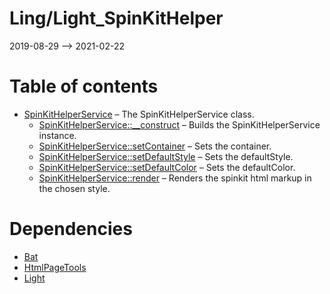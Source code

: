 Ling/Light_SpinKitHelper
================
2019-08-29 --> 2021-02-22




Table of contents
===========

- [SpinKitHelperService](https://github.com/lingtalfi/Light_SpinKitHelper/blob/master/doc/api/Ling/Light_SpinKitHelper/SpinKitHelperService.md) &ndash; The SpinKitHelperService class.
    - [SpinKitHelperService::__construct](https://github.com/lingtalfi/Light_SpinKitHelper/blob/master/doc/api/Ling/Light_SpinKitHelper/SpinKitHelperService/__construct.md) &ndash; Builds the SpinKitHelperService instance.
    - [SpinKitHelperService::setContainer](https://github.com/lingtalfi/Light_SpinKitHelper/blob/master/doc/api/Ling/Light_SpinKitHelper/SpinKitHelperService/setContainer.md) &ndash; Sets the container.
    - [SpinKitHelperService::setDefaultStyle](https://github.com/lingtalfi/Light_SpinKitHelper/blob/master/doc/api/Ling/Light_SpinKitHelper/SpinKitHelperService/setDefaultStyle.md) &ndash; Sets the defaultStyle.
    - [SpinKitHelperService::setDefaultColor](https://github.com/lingtalfi/Light_SpinKitHelper/blob/master/doc/api/Ling/Light_SpinKitHelper/SpinKitHelperService/setDefaultColor.md) &ndash; Sets the defaultColor.
    - [SpinKitHelperService::render](https://github.com/lingtalfi/Light_SpinKitHelper/blob/master/doc/api/Ling/Light_SpinKitHelper/SpinKitHelperService/render.md) &ndash; Renders the spinkit html markup in the chosen style.


Dependencies
============
- [Bat](https://github.com/lingtalfi/Bat)
- [HtmlPageTools](https://github.com/lingtalfi/HtmlPageTools)
- [Light](https://github.com/lingtalfi/Light)


